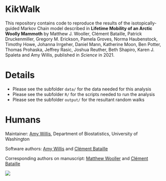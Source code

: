 # KikWalk

This repository contains code to reproduce the results of the isotopically-guided Markov Chain model described in **Lifetime Mobility of an Arctic Woolly Mammoth** by Matthew J. Wooller, Clément Bataille, Patrick Druckenmiller, Gregory M. Erickson, Pamela Groves, Norma Haubenstock, Timothy Howe, Johanna Irrgeher, Daniel Mann, Katherine Moon, Ben Potter, Thomas Prohaska, Jeffrey Rasic, Joshua Reuther, Beth Shapiro, Karen J. Spaleta and Amy Willis, published in *Science* in 2021.

# Details

- Please see the subfolder `data/` for the data needed for this analysis
- Please see the subfolder `R/` for the scripts needed to run the analysis
- Please see the subfolder `output/` for the resultant random walks

# Humans

Maintainer: [Amy Willis](http://statisticaldiversitylab.com), Department of Biostatistics, University of Washington

Software authors: [Amy Willis](http://statisticaldiversitylab.com) and [Clément Bataille](https://clementbataille.wixsite.com/earthscience)

Corresponding authors on manuscript: [Matthew Wooller](mailto:mjwooller@alaska.edu) and [Clément Bataille](mailto:cbataill@uottawa.ca)

![](misc/mammoth_watercolor_by_Sarah_Teichman_and_Pauline_Trinh.png)
